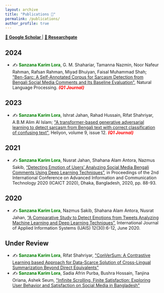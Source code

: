```yaml
---
layout: archive
title: "Publications 📰"
permalink: /publications/
author_profile: true
---
```


**[📍 Google Scholar ](https://scholar.google.com/citations?user=rdiZ5CgAAAAJ)** | **[📍 Researchgate](https://www.researchgate.net/profile/Sanzana-Lora)**

## 2024

- ✍️ **<font color="green">Sanzana Karim Lora</font>**, G. M. Shahariar, Tamanna Nazmin, Noor Nafeur Rahman, Rafsan Rahman, Miyad Bhuiyan, Faisal Muhammad Shah; ["Ben-Sarc: A Self-Annotated Corpus for Sarcasm Detection from Bengali Social Media Comments and Its Baseline Evaluation"]( https://doi.org/10.1017/nlp.2024.11), Natural Language Processing. ***<font color="red"> (Q1 Journal) </font>***

  
## 2023

- ✍️ **<font color="green">Sanzana Karim Lora</font>**, Ishrat Jahan, Rahad Hussain, Rifat Shahriyar, A.B.M Alim Al Islam; ["A transformer-based generative adversarial learning to detect sarcasm from Bengali text with correct classification of confusing text"](https://www.cell.com/heliyon/pdf/S2405-8440(23)09739-6.pdf), Heliyon, volume 9, issue 12. ***<font color="red"> (Q1 Journal) </font>***

## 2021
- ✍️ **<font color="green">Sanzana Karim Lora</font>**, Nusrat Jahan, Shahana Alam Antora, Nazmus Sakib, [“Detecting
Emotion of Users’ Analyzing Social Media Bengali Comments Using Deep Learning Techniques”](10.1109/ICAICT51780.2020.9333526), in Proceedings of the 2nd International Conference on Advanced Information and Communication Technology 2020 (ICAICT 2020), Dhaka, Bangladesh, 2020, pp. 88-93. 

## 2020
- ✍️ **<font color="green">Sanzana Karim Lora</font>**, Nazmus Sakib, Shahana Alam Antora, Nusrat Jahan, [“A Comparative Study to Detect Emotions from Tweets Analyzing Machine Learning and Deep Learning Techniques”](https://www.researchgate.net/publication/343812875_A_Comparative_Study_to_Detect_Emotions_from_Tweets_Analyzing_Machine_Learning_and_Deep_Learning_Techniques), International Journal of Applied Information Systems (IJAIS) 12(30):6-12, June 2020.

## Under Review
- ✍️ **<font color="green">Sanzana Karim Lora</font>**,  Rifat Shahriyar, ["ConVerSum: A Contrastive Learning based Approach for Data-Scarce Solution of Cross-Lingual Summarization Beyond Direct Equivalents"](https://arxiv.org/abs/2408.09273)
- ✍️ **<font color="green">Sanzana Karim Lora</font>**,  Sadia Afrin Purba, Bushra Hossain, Tanjina Oriana, Ashek Seum, ["Infinite Scrolling, Finite Satisfaction: Exploring User Behavior and Satisfaction on Social Media in Bangladesh"](https://www.arxiv.org/abs/2408.09601)
